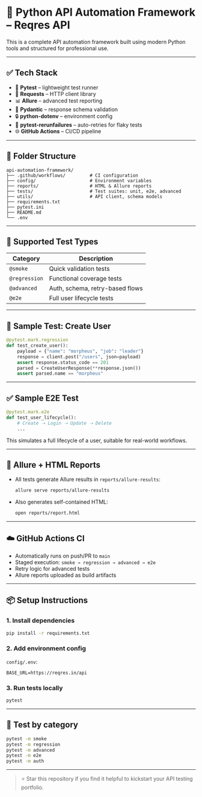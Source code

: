 # 🚀 Python API Automation Framework – Reqres API

This is a complete API automation framework built using modern Python tools and structured for professional use.

---

## ✅ Tech Stack

- 🧪 **Pytest** – lightweight test runner
- 🔗 **Requests** – HTTP client library
- 📊 **Allure** – advanced test reporting
- 🧬 **Pydantic** – response schema validation
- 🔒 **python-dotenv** – environment config
- 🔁 **pytest-rerunfailures** – auto-retries for flaky tests
- 🌐 **GitHub Actions** – CI/CD pipeline

---

## 📁 Folder Structure

```
api-automation-framework/
├── .github/workflows/         # CI configuration
├── config/                    # Environment variables
├── reports/                   # HTML & Allure reports
├── tests/                     # Test suites: unit, e2e, advanced
├── utils/                     # API client, schema models
├── requirements.txt
├── pytest.ini
├── README.md
└── .env
```

---

## 🧩 Supported Test Types

| Category     | Description                               |
|--------------|-------------------------------------------|
| `@smoke`     | Quick validation tests                    |
| `@regression`| Functional coverage tests                 |
| `@advanced`  | Auth, schema, retry-based flows           |
| `@e2e`       | Full user lifecycle tests                 |

---

## 🧪 Sample Test: Create User

```python
@pytest.mark.regression
def test_create_user():
    payload = {"name": "morpheus", "job": "leader"}
    response = client.post("/users", json=payload)
    assert response.status_code == 201
    parsed = CreateUserResponse(**response.json())
    assert parsed.name == "morpheus"
```

---

## ✅ Sample E2E Test

```python
@pytest.mark.e2e
def test_user_lifecycle():
    # Create ➝ Login ➝ Update ➝ Delete
    ...
```

This simulates a full lifecycle of a user, suitable for real-world workflows.

---

## 🔁 Allure + HTML Reports

- All tests generate Allure results in `reports/allure-results`:
  ```bash
  allure serve reports/allure-results
  ```

- Also generates self-contained HTML:
  ```bash
  open reports/report.html
  ```

---

## ☁️ GitHub Actions CI

- Automatically runs on push/PR to `main`
- Staged execution: `smoke → regression → advanced → e2e`
- Retry logic for advanced tests
- Allure reports uploaded as build artifacts

---

## 📦 Setup Instructions

### 1. Install dependencies
```bash
pip install -r requirements.txt
```

### 2. Add environment config
`config/.env`:
```
BASE_URL=https://reqres.in/api
```

### 3. Run tests locally
```bash
pytest
```

---

## 🏁 Test by category
```bash
pytest -m smoke
pytest -m regression
pytest -m advanced
pytest -m e2e
pytest -m auth
```

---

> ⭐ Star this repository if you find it helpful to kickstart your API testing portfolio.
